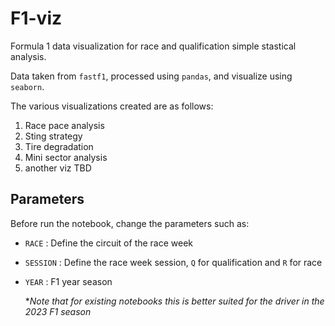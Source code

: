 # F1-viz

Formula 1 data visualization for race and qualification simple stastical analysis.

Data taken from `fastf1`, processed using `pandas`, and visualize using `seaborn`.

The various visualizations created are as follows:
1. Race pace analysis
2. Sting strategy
3. Tire degradation
4. Mini sector analysis
5. another viz TBD


## Parameters

Before run the notebook, change the parameters such as:

- `RACE` : Define the circuit of the race week
- `SESSION` : Define the race week session, `Q` for qualification and `R` for race
- `YEAR` : F1 year season
  
  **Note that for existing notebooks this is better suited for the driver in the 2023 F1 season*
